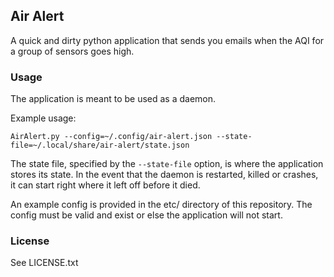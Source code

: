 ## Air Alert

A quick and dirty python application that sends you emails when the AQI for a group of sensors goes high.

### Usage

The application is meant to be used as a daemon.

Example usage:
```
AirAlert.py --config=~/.config/air-alert.json --state-file=~/.local/share/air-alert/state.json
```

The state file, specified by the `--state-file` option, is where the application stores its state. In the event that the daemon is restarted, killed or crashes, it can start right where it left off before it died.

An example config is provided in the etc/ directory of this repository. The config must be valid and exist or else the application will not start.

### License

See LICENSE.txt